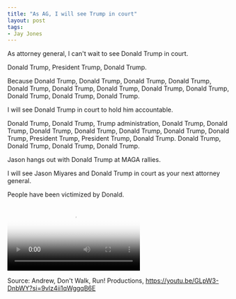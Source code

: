 ```yaml
---
title: "As AG, I will see Trump in court"
layout: post
tags:
- Jay Jones
---
```


As attorney general, I can't wait to see Donald Trump in court.

Donald Trump, President Trump, Donald Trump.

Because Donald Trump, Donald Trump, Donald Trump, Donald Trump, Donald Trump, Donald Trump, Donald Trump, Donald Trump, Donald Trump, Donald Trump, Donald Trump, Donald Trump.

I will see Donald Trump in court to hold him accountable.

Donald Trump, Donald Trump, Trump administration, Donald Trump, Donald Trump, Donald Trump, Donald Trump, Donald Trump, Donald Trump, Donald Trump, President Trump, President Trump, Donald Trump. Donald Trump, Donald Trump, Donald Trump, Donald Trump.

Jason hangs out with Donald Trump at MAGA rallies.

I will see Jason Miyares and Donald Trump in court as your next attorney general.

People have been victimized by Donald.

<div class="embed-responsive embed-responsive-16by9" style="margin-bottom: 1em;"><video class="embed-responsive-item" controls poster="https://www.glockspiel.com/impeach45/2025-10-16-jay-jones.jpg"><source src="https://www.glockspiel.com/impeach45/2025-10-16-jay-jones.mp4" type="video/mp4"></video><br></div>

Source: Andrew, Don't Walk, Run! Productions, https://youtu.be/GLpW3-DnbWY?si=9vlz4ii1qWggqB6E
